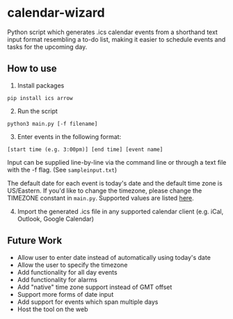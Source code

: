# calendar-wizard
Python script which generates .ics calendar events from a shorthand text input format resembling a to-do list, making it easier to schedule events and tasks for the upcoming day.
## How to use
1. Install packages
```console
pip install ics arrow
```

2. Run the script
```console
python3 main.py [-f filename]
```

3. Enter events in the following format:
```
[start time (e.g. 3:00pm)] [end time] [event name]
```
Input can be supplied line-by-line via the command line or through a text file with the -f flag. (See `sampleinput.txt`)

The default date for each event is today's date and the default time zone is US/Eastern. If you'd like to change the timezone, please change the TIMEZONE constant in `main.py`. Supported values are listed [here](https://en.wikipedia.org/wiki/List_of_tz_database_time_zones).

4. Import the generated .ics file in any supported calendar client (e.g. iCal, Outlook, Google Calendar)

## Future Work
* Allow user to enter date instead of automatically using today's date
* Allow the user to specify the timezone
* Add functionality for all day events
* Add functionality for alarms
* Add "native" time zone support instead of GMT offset
* Support more forms of date input
* Add support for events which span multiple days
* Host the tool on the web
